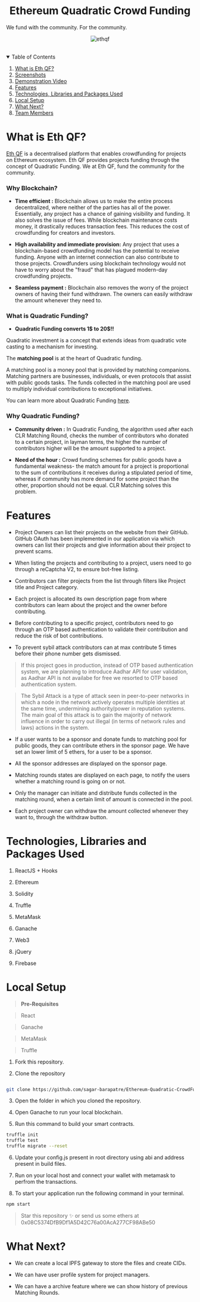 <!-- PROJECT LOGO -->

<br  />

<p  align="center">

<h1  align="center">Ethereum Quadratic Crowd Funding</h1>

<p  align="center">

We fund with the community. For the community.

</p>

</p>

<p  align  ="center">

<img  src="https://lh3.googleusercontent.com/pw/AM-JKLXEmIbJBJ9tbeph97J8U0DOEbDMs9B3v7xeXaBNFoGNKjFMRhlES6t8OJ4RGP9lyljZN_782h3HaWuZOoCWWIRYDo-kLQPsKw4rx5Felg52XcoJfjLmRGiIrlYwbNXxrONFV0t2sv5lTec4V--7SKoR=w1686-h948-no?authuser=0"  alt="ethqf"  border="0">

</p>

<br  />

  

<!-- TABLE OF CONTENTS -->

<details  open="open">

<summary>Table of Contents</summary>

<ol>

<li>
<a  href="#about-the-project">What is Eth QF?</a>
</li>
<li>
<a  href="#screenshots">Screenshots</a>
</li>
<li>
<a  href="#video">Demonstration Video</a>

</li>

<li><a  href="#features">Features</a>

</li>

<li><a  href="#technologies-used">Technologies, Libraries and Packages Used</a>

</li>

<li><a  href="#local-setup">Local Setup</a></li>

<li><a  href="#next">What Next?</a></li>

<li><a  href="#team">Team Members</a></li>

</ol>

</details>

  
  

<div  id="about-the-project"  />

  

<!-- ABOUT THE PROJECT -->

# What is Eth QF?

  

[Eth QF](https://github.com/sagar-barapatre/Ethereum-Quadratic-CrowdFunding) is a decentralised platform that enables crowdfunding for projects on Ethereum ecosystem. Eth QF provides projects funding through the concept of Quadratic Funding. We at Eth QF, fund the community for the community.

  

### Why Blockchain?

  

*  **Time efficient :** Blockchain allows us to make the entire process decentralized, where neither of the parties has all of the power. Essentially, any project has a chance of gaining visibility and funding. It also solves the issue of fees. While blockchain maintenance costs money, it drastically reduces transaction fees. This reduces the cost of crowdfunding for creators and investors.

* **High availability and immediate provision:** Any project that uses a blockchain-based crowdfunding model has the potential to receive funding. Anyone with an internet connection can also contribute to those projects. Crowdfunders using blockchain technology would not have to worry about the "fraud" that has plagued modern-day crowdfunding projects.

* **Seamless payment :** Blockchain also removes the worry of the project owners of having their fund withdrawn. The owners can easily withdraw the amount whenever they need to.

  

### What is Quadratic Funding?

  

* **Quadratic Funding converts 1$ to 20$!!**

  

Quadratic investment is a concept that extends ideas from quadratic vote casting to a mechanism for investing.

The **matching pool** is at the heart of Quadratic funding.

A matching pool is a money pool that is provided by matching companions. Matching partners are businesses, individuals, or even protocols that assist with public goods tasks. The funds collected in the matching pool are used to multiply individual contributions to exceptional initiatives.

  

You can learn more about Quadratic Funding [here](https://finematics.com/quadratic-funding-explained/).

  

### Why Quadratic Funding?

  

* **Community driven :** In Quadratic Funding, the algorithm used after each CLR Matching Round, checks the number of contributors who donated to a certain project, in layman terms, the higher the number of contributors higher will be the amount supported to a project.

* **Need of the hour :** Crowd funding schemes for public goods have a fundamental weakness- the match amount for a project is proportional to the sum of contributions it receives during a stipulated period of time, whereas if community has more demand for some project than the other, proportion should not be equal. CLR Matching solves this problem.


<div id="video" />

  
<div id="features" />

  

<!-- GETTING STARTED -->

# Features

* Project Owners can list their projects on the website from their GitHub. GitHub OAuth has been implemented in our application via which owners can list their projects and give information about their project to prevent scams.

* When listing the projects and contributing to a project, users need to go through a reCaptcha V2, to ensure bot-free listing.

* Contributors can filter projects from the list through filters like Project title and Project category.

* Each project is allocated its own description page from where contributors can learn about the project and the owner before contributing.

* Before contributing to a specific project, contributors need to go through an OTP based authentication to validate their contribution and reduce the risk of bot contributions.

* To prevent sybil attack contributors can at max contribute 5 times before their phone number gets dismissed.

> If this project goes in production, instead of OTP based authentication system, we are planning to introduce Aadhar API for user validation, as Aadhar API is not availabe for free we resorted to OTP based authentication system.

  

>The Sybil Attack is a type of attack seen in peer-to-peer networks in which a node in the network actively operates multiple identities at the same time, undermining authority/power in reputation systems. The main goal of this attack is to gain the majority of network influence in order to carry out illegal (in terms of network rules and laws) actions in the system.

  

* If a user wants to be a sponsor and donate funds to matching pool for public goods, they can contribute ethers in the sponsor page. We have set an lower limit of 5 ethers, for a user to be a sponsor.

* All the sponsor addresses are displayed on the sponsor page.

* Matching rounds states are displayed on each page, to notify the users whether a matching round is going on or not.

* Only the manager can initiate and distribute funds collected in the matching round, when a certain limit of amount is connected in the pool.

* Each project owner can withdraw the amount collected whenever they want to, through the withdraw button.

  

<div id="technologies-used" />

  

# Technologies, Libraries and Packages Used

  

1. ReactJS + Hooks

2. Ethereum

3. Solidity

4. Truffle

5. MetaMask
6. Ganache

7. Web3

8. jQuery

9. Firebase

  
  

<div id="local-setup" />

  

# Local Setup

  

> **Pre-Requisites**

> React

> Ganache

> MetaMask

> Truffle

1. Fork this repository.

2. Clone the repository

```sh

git clone https://github.com/sagar-barapatre/Ethereum-Quadratic-CrowdFunding.git

```

3. Open the folder in which you cloned the repository.

4. Open Ganache to run your local blockchain.

5. Run this command to build your smart contracts.

```sh
truffle init
truffle test
truffle migrate --reset
```

6. Update your config.js present in root directory using abi and address present in build files.

7. Run on your local host and connect your wallet with metamask to perfrom the transactions.

8. To start your application run the following command in your terminal.

```sh
npm start
```

  

> Star this repository ✨ or send us some ethers at 0x08C5374DfB9Df1A5D42C76a00AcA277CF98ABe50
<div id="next" />
  

# What Next?

* We can create a local IPFS gateway to store the files and create CIDs.

* We can have user profile system for project managers.

* We can have a archive feature where we can show history of previous Matching Rounds.

  

